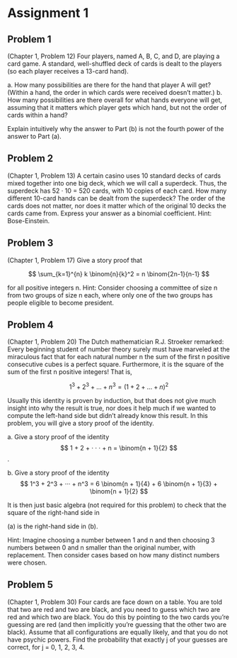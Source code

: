# Assignment 1

## Problem 1
(Chapter 1, Problem 12) Four players, named A, B, C, and D, are playing a card game. A standard, well-shuffled deck of 
cards is dealt to the players (so each player receives a 13-card hand).

a. How many possibilities are there for the hand that player A will get? (Within a hand, the order in which cards were 
received doesn’t matter.)
b. How many possibilities are there overall for what hands everyone will get, assuming that it matters which player 
gets which hand, but not the order of cards within a hand?

Explain intuitively why the answer to Part (b) is not the fourth power of the answer to Part (a).

## Problem 2
(Chapter 1, Problem 13) A certain casino uses 10 standard decks of cards mixed together into one big deck, which we 
will call a superdeck. Thus, the superdeck has 52 · 10 = 520 cards, with 10 copies of each card. How many different 
10-card hands can be dealt from the superdeck? The order of the cards does not matter, nor does it matter which of 
the original 10 decks the cards came from. Express your answer as a binomial coefficient. Hint: Bose-Einstein.

## Problem 3
(Chapter 1, Problem 17) Give a story proof that

$$ \sum_{k=1}^{n} k \binom{n}{k}^2 = n \binom{2n-1}{n-1} $$

for all positive integers n.
Hint: Consider choosing a committee of size n from two groups of size n each, where only one of the two groups has 
people eligible to become president.

## Problem 4
(Chapter 1, Problem 20) The Dutch mathematician R.J. Stroeker remarked: Every beginning student of number theory 
surely must have marveled at the miraculous fact that for each natural number n the sum of the first n positive 
consecutive cubes is a perfect square. Furthermore, it is the square of the sum of the first n positive integers! 
That is, 

$$ 1^3 + 2^3 + ... + n^3 = ( 1 + 2 + ... + n)^2 $$

Usually this identity is proven by induction, but that does not give much insight into why the result is true, 
nor does it help much if we wanted to compute the left-hand side but didn’t already know this result. In this 
problem, you will give a story proof of the identity.

a. Give a story proof of the identity   
   $$ 1 + 2 + · · · + n = \binom{n + 1}{2} $$.

b. Give a story proof of the identity
   $$ 1^3 + 2^3 + ··· + n^3 = 6 \binom{n + 1}{4} + 6 \binom{n + 1}{3} + \binom{n + 1}{2} $$
   
It is then just basic algebra (not required for this problem) to check that the square of the right-hand side in

(a) is the right-hand side in (b).

Hint: Imagine choosing a number between 1 and n and then choosing 3 numbers between 0 and n smaller 
than the original number, with replacement. Then consider cases based on how many distinct numbers were
chosen.

## Problem 5
(Chapter 1, Problem 30) Four cards are face down on a table. You are told that two are red and two are black,
and you need to guess which two are red and which two are black. You do this by pointing to the two cards
you’re guessing are red (and then implicitly you’re guessing that the other two are black). Assume that all
configurations are equally likely, and that you do not have psychic powers. Find the probability that exactly
j of your guesses are correct, for j = 0, 1, 2, 3, 4.